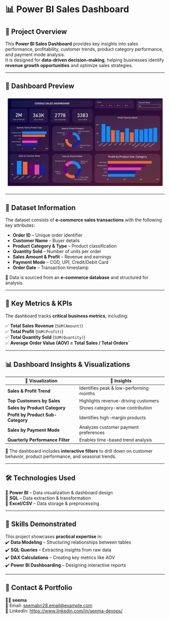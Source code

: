 # 📊 Power BI Sales Dashboard  

## 🚀 Project Overview  
This **Power BI Sales Dashboard** provides key insights into sales performance, profitability, customer trends, product category performance, and payment mode analysis.  
It is designed for **data-driven decision-making**, helping businesses identify **revenue growth opportunities** and optimize sales strategies.  

---

## 📸 Dashboard Preview  
![Sales Dashboard](assets/dashboard.png)  

---

## 📂 Dataset Information  
The dataset consists of **e-commerce sales transactions** with the following key attributes:  

- **Order ID** – Unique order identifier  
- **Customer Name** – Buyer details  
- **Product Category & Type** – Product classification  
- **Quantity Sold** – Number of units per order  
- **Sales Amount & Profit** – Revenue and earnings  
- **Payment Mode** – COD, UPI, Credit/Debit Card  
- **Order Date** – Transaction timestamp  

🔹 Data is sourced from an **e-commerce database** and structured for analysis.  

---

## 🔑 Key Metrics & KPIs  
The dashboard tracks **critical business metrics**, including:  

✅ **Total Sales Revenue** (`SUM(Amount)`)  
✅ **Total Profit** (`SUM(Profit)`)  
✅ **Total Quantity Sold** (`SUM(Quantity)`)  
✅ **Average Order Value (AOV) = Total Sales / Total Orders`**  

---

## 📊 Dashboard Insights & Visualizations  

| 🔹 Visualization  | 📌 Insights |
|------------------|------------|
| **Sales & Profit Trend** | Identifies peak & low-performing months |
| **Top Customers by Sales** | Highlights revenue-driving customers |
| **Sales by Product Category** | Shows category-wise contribution |
| **Profit by Product Sub-Category** | Identifies high-margin products |
| **Sales by Payment Mode** | Analyzes customer payment preferences |
| **Quarterly Performance Filter** | Enables time-based trend analysis |

📌 The dashboard includes **interactive filters** to drill down on customer behavior, product performance, and seasonal trends.  

---

## 🛠 Technologies Used  
🔹 **Power BI** – Data visualization & dashboard design  
🔹 **SQL** – Data extraction & transformation  
🔹 **Excel/CSV** – Data storage & preprocessing  

---

## 🎯 Skills Demonstrated  
This project showcases **practical expertise** in:  
✔️ **Data Modeling** – Structuring relationships between tables  
✔️ **SQL Queries** – Extracting insights from raw data  
✔️ **DAX Calculations** – Creating key metrics like AOV  
✔️ **Power BI Dashboarding** – Designing interactive reports  

---

## 📩 Contact & Portfolio  
👩‍💻 **seema**  
📧 Email: seemabn28.email@example.com  
🔗 LinkedIn: https://www.linkedin.com/in/seema-devops/  



